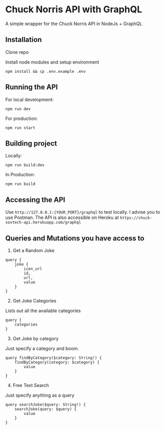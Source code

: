 # Chuck Norris API with GraphQL

A simple wrapper for the Chuck Norris API in NodeJs + GraphQL

## Installation

Clone repo

Install node modules and setup environment

```
npm install && cp .env.example .env
```

## Running the API

For local development:

```
npm run dev
````

For production:

```
npm run start
```

## Building project

Locally:
```
npm run build:dev
```

In Production:
```
npm run build
```

## Accessing the API

Use `http://127.0.0.1:{YOUR_PORT}/graphql` to test locally. I advise you to use Postman.
The API is also accessible on Heroku at `https://chuck-sovtech-api.herokuapp.com/graphql`

## Queries and Mutations you have access to

1. Get a Random Joke

```
query {
    joke {
        icon_url
        id,
        url,
        value
    }
}
```

2. Get Joke Categories 

Lists out all the available categories

```
query {
    categories 
}
```

3. Get Joke by category

Just specify a category and boom.

```
query findByCategory($category: String!) {
    findByCategory(category: $category) {
        value
    }
}
```

4. Free Text Search 

Just specify anything as a query

```
query searchJoke($query: String!) {
    searchJoke(query: $query) {
        value
    }
}
```